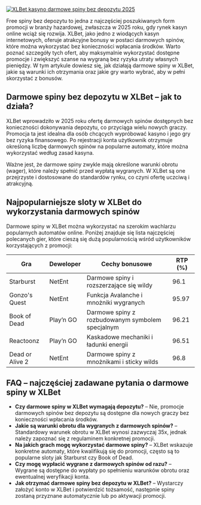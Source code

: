 [![XLBet kasyno darmowe spiny bez depozytu 2025](https://123-caf.pages.dev/gitsignup.png)](https://vrmoo.ru/Bt82HjjY)

<p>Free spiny bez depozytu to jedna z najczęściej poszukiwanych form promocji w branży hazardowej, zwłaszcza w 2025 roku, gdy rynek kasyn online wciąż się rozwija. XLBet, jako jedno z wiodących kasyn internetowych, oferuje atrakcyjne bonusy w postaci darmowych spinów, które można wykorzystać bez konieczności wpłacania środków. Warto poznać szczegóły tych ofert, aby maksymalnie wykorzystać dostępne promocje i zwiększyć szanse na wygraną bez ryzyka utraty własnych pieniędzy. W tym artykule dowiesz się, jak działają darmowe spiny w XLBet, jakie są warunki ich otrzymania oraz jakie gry warto wybrać, aby w pełni skorzystać z bonusów.</p>  <h2>Darmowe spiny bez depozytu w XLBet – jak to działa?</h2> <p>XLBet wprowadziło w 2025 roku ofertę darmowych spinów dostępnych bez konieczności dokonywania depozytu, co przyciąga wielu nowych graczy. Promocja ta jest idealna dla osób chcących wypróbować kasyno i jego gry bez ryzyka finansowego. Po rejestracji konta użytkownik otrzymuje określoną liczbę darmowych spinów na popularne automaty, które można wykorzystać według zasad kasyna.</p> <p>Ważne jest, że darmowe spiny zwykle mają określone warunki obrotu (wager), które należy spełnić przed wypłatą wygranych. W XLBet są one przejrzyste i dostosowane do standardów rynku, co czyni ofertę uczciwą i atrakcyjną.</p>  <h2>Najpopularniejsze sloty w XLBet do wykorzystania darmowych spinów</h2> <p>Darmowe spiny w XLBet można wykorzystać na szerokim wachlarzu popularnych automatów online. Poniżej znajduje się lista najczęściej polecanych gier, które cieszą się dużą popularnością wśród użytkowników korzystających z promocji:</p> <table>   <thead>     <tr>       <th>Gra</th>       <th>Deweloper</th>       <th>Cechy bonusowe</th>       <th>RTP (%)</th>     </tr>   </thead>   <tbody>     <tr>       <td>Starburst</td>       <td>NetEnt</td>       <td>Darmowe spiny i rozszerzające się wildy</td>       <td>96.1</td>     </tr>     <tr>       <td>Gonzo's Quest</td>       <td>NetEnt</td>       <td>Funkcja Avalanche i mnożniki wygranych</td>       <td>95.97</td>     </tr>     <tr>       <td>Book of Dead</td>       <td>Play’n GO</td>       <td>Darmowe spiny z rozbudowanym symbolem specjalnym</td>       <td>96.21</td>     </tr>     <tr>       <td>Reactoonz</td>       <td>Play’n GO</td>       <td>Kaskadowe mechaniki i ładunki energii</td>       <td>96.51</td>     </tr>     <tr>       <td>Dead or Alive 2</td>       <td>NetEnt</td>       <td>Darmowe spiny z mnożnikami i sticky wilds</td>       <td>96.8</td>     </tr>   </tbody> </table>  <h2>FAQ – najczęściej zadawane pytania o darmowe spiny w XLBet</h2> <ul>   <li><strong>Czy darmowe spiny w XLBet wymagają depozytu?</strong> – Nie, promocje darmowych spinów bez depozytu są dostępne dla nowych graczy bez konieczności wpłacania środków.</li>   <li><strong>Jakie są warunki obrotu dla wygranych z darmowych spinów?</strong> – Standardowy warunek obrotu w XLBet wynosi zazwyczaj 35x, jednak należy zapoznać się z regulaminem konkretnej promocji.</li>   <li><strong>Na jakich grach mogę wykorzystać darmowe spiny?</strong> – XLBet wskazuje konkretne automaty, które kwalifikują się do promocji, często są to popularne sloty jak Starburst czy Book of Dead.</li>   <li><strong>Czy mogę wypłacić wygrane z darmowych spinów od razu?</strong> – Wygrane są dostępne do wypłaty po spełnieniu warunków obrotu oraz ewentualnej weryfikacji konta.</li>   <li><strong>Jak otrzymać darmowe spiny bez depozytu w XLBet?</strong> – Wystarczy założyć konto w XLBet i potwierdzić tożsamość, następnie spiny zostaną przyznane automatycznie lub po aktywacji promocji.</li> </ul>